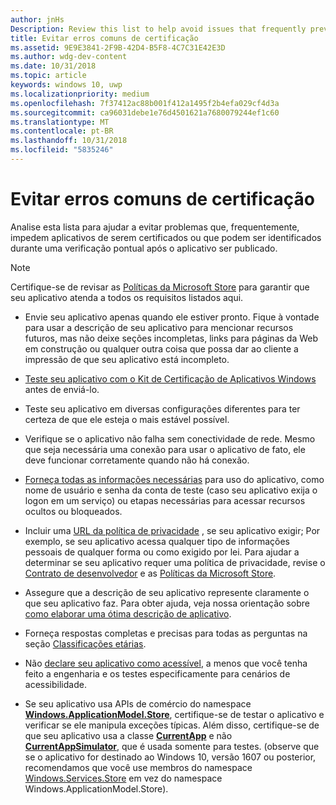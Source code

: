 ```yaml
---
author: jnHs
Description: Review this list to help avoid issues that frequently prevent apps from getting certified, or that might be identified during a spot check after the app is published.
title: Evitar erros comuns de certificação
ms.assetid: 9E9E3841-2F9B-42D4-B5F8-4C7C31E42E3D
ms.author: wdg-dev-content
ms.date: 10/31/2018
ms.topic: article
keywords: windows 10, uwp
ms.localizationpriority: medium
ms.openlocfilehash: 7f37412ac88b001f412a1495f2b4efa029cf4d3a
ms.sourcegitcommit: ca96031debe1e76d4501621a7680079244ef1c60
ms.translationtype: MT
ms.contentlocale: pt-BR
ms.lasthandoff: 10/31/2018
ms.locfileid: "5835246"
---
```

# <a name="avoid-common-certification-failures"></a>Evitar erros comuns de certificação


Analise esta lista para ajudar a evitar problemas que, frequentemente, impedem aplicativos de serem certificados ou que podem ser identificados durante uma verificação pontual após o aplicativo ser publicado.

> [!NOTE]
> Certifique-se de revisar as [Políticas da Microsoft Store](https://docs.microsoft.com/legal/windows/agreements/store-policies) para garantir que seu aplicativo atenda a todos os requisitos listados aqui.

-   Envie seu aplicativo apenas quando ele estiver pronto. Fique à vontade para usar a descrição de seu aplicativo para mencionar recursos futuros, mas não deixe seções incompletas, links para páginas da Web em construção ou qualquer outra coisa que possa dar ao cliente a impressão de que seu aplicativo está incompleto.

-   [Teste seu aplicativo com o Kit de Certificação de Aplicativos Windows](../debug-test-perf/windows-app-certification-kit.md) antes de enviá-lo.

-   Teste seu aplicativo em diversas configurações diferentes para ter certeza de que ele esteja o mais estável possível.

-   Verifique se o aplicativo não falha sem conectividade de rede. Mesmo que seja necessária uma conexão para usar o aplicativo de fato, ele deve funcionar corretamente quando não há conexão.

-   [Forneça todas as informações necessárias](notes-for-certification.md) para uso do aplicativo, como nome de usuário e senha da conta de teste (caso seu aplicativo exija o logon em um serviço) ou etapas necessárias para acessar recursos ocultos ou bloqueados.

-   Incluir uma [URL da política de privacidade](enter-app-properties.md#privacy-policy-url) , se seu aplicativo exigir; Por exemplo, se seu aplicativo acessa qualquer tipo de informações pessoais de qualquer forma ou como exigido por lei. Para ajudar a determinar se seu aplicativo requer uma política de privacidade, revise o [Contrato de desenvolvedor](https://docs.microsoft.com/legal/windows/agreements/app-developer-agreement) e as [Políticas da Microsoft Store](https://docs.microsoft.com/legal/windows/agreements/store-policies).

-   Assegure que a descrição de seu aplicativo represente claramente o que seu aplicativo faz. Para obter ajuda, veja nossa orientação sobre [como elaborar uma ótima descrição de aplicativo](write-a-great-app-description.md).

-   Forneça respostas completas e precisas para todas as perguntas na seção [Classificações etárias](age-ratings.md).

-   Não [declare seu aplicativo como acessível](app-declarations.md#this-app-has-been-tested-to-meet-accessibility-guidelines), a menos que você tenha feito a engenharia e os testes especificamente para cenários de acessibilidade.

-   Se seu aplicativo usa APIs de comércio do namespace [**Windows.ApplicationModel.Store**](https://docs.microsoft.com/uwp/api/Windows.ApplicationModel.Store), certifique-se de testar o aplicativo e verificar se ele manipula exceções típicas. Além disso, certifique-se de que seu aplicativo usa a classe [**CurrentApp**](https://docs.microsoft.com/uwp/api/Windows.ApplicationModel.Store.CurrentApp) e não [**CurrentAppSimulator**](https://docs.microsoft.com/uwp/api/Windows.ApplicationModel.Store.CurrentAppSimulator), que é usada somente para testes. (observe que se o aplicativo for destinado ao Windows 10, versão 1607 ou posterior, recomendamos que você use membros do namespace [Windows.Services.Store](https://docs.microsoft.com/uwp/api/windows.services.store) em vez do namespace Windows.ApplicationModel.Store).


 

 





